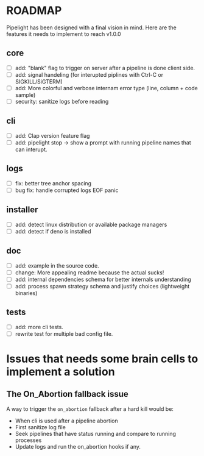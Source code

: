 # ROADMAP

Pipelight has been designed with a final vision in mind.
Here are the features it needs to implement to reach v1.0.0

## core

- [ ] add: "blank" flag to trigger on server after a pipeline is done client side.
- [ ] add: signal handeling (for interupted piplines with Ctrl-C or SIGKILL/SiGTERM)
- [ ] add: More colorful and verbose internam error type (line, column + code sample)
- [ ] security: sanitize logs before reading

## cli

- [ ] add: Clap version feature flag
- [ ] add: pipelight stop -> show a prompt with running pipeline names that can interupt.

## logs

- [ ] fix: better tree anchor spacing
- [ ] bug fix: handle corrupted logs EOF panic

## installer

- [ ] add: detect linux distribution or available package managers
- [ ] add: detect if deno is installed

## doc

- [ ] add: example in the source code.
- [ ] change: More appealing readme because the actual sucks!
- [ ] add: internal dependencies schema for better internals understanding
- [ ] add: process spawn strategy schema and justify choices (lightweight binaries)

## tests

- [ ] add: more cli tests.
- [ ] rewrite test for multiple bad config file.

# Issues that needs some brain cells to implement a solution

## The On_Abortion fallback issue

A way to trigger the `on_abortion` fallback after a hard kill would be:

- When cli is used after a pipeline abortion
- First sanitize log file
- Seek pipelines that have status running and compare to running processes
- Update logs and run the on_abortion hooks if any.
